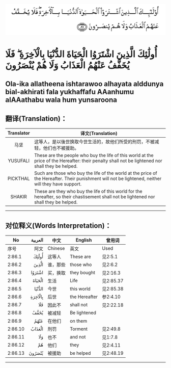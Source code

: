 ![002:086](images/002_086.gif)

#  أُولَٰئِكَ الَّذِينَ اشْتَرَوُا الْحَيَاةَ الدُّنْيَا بِالْآخِرَةِ ۖ فَلَا يُخَفَّفُ عَنْهُمُ الْعَذَابُ وَلَا هُمْ يُنْصَرُونَ 

## Ola-ika allatheena ishtarawoo alhayata alddunya bial-akhirati fala yukhaffafu AAanhumu alAAathabu wala hum yunsaroona

## 翻译(Translation)：

| Translator | 译文(Translation)                                            |
|:----------:| ------------------------------------------------------------ |
| 马坚       | 这等人，是以後世换取今世生活的，故他们所受的刑罚，不被减轻，他们也不被援助。 |
| YUSUFALI   | These are the people who buy the life of this world at the price of the Hereafter: their penalty shall not be lightened nor shall they be helped. |
| PICKTHAL   | Such are those who buy the life of the world at the price of the Hereafter. Their punishment will not be lightened, neither will they have support. |
| SHAKIR     | These are they who buy the life of this world for the hereafter, so their chastisement shall not be lightened nor shall they be helped. |

---

## 对位释义(Words Interpretation)：

| No      | العربية | 中文     | English       | 曾用词    |
| ------- | ------: | -------- | ------------- | --------- |
| 序号    |    阿文 | Chinese  | 英文          | Used      |
| 2:86.1  |   أُولَٰئِكَ | 这等人   | These are     | 见2:5.1   |
| 2:86.2  |   الَّذِينَ | 谁，那些 | those who     | 见2:6.2   |
| 2:86.3  |  اشْتَرَوُا | 买，换取 | they bought   | 见2:16.3  |
| 2:86.4  |  الْحَيَاةَ | 生活     | Life          | 见2:85.37 |
| 2:86.5  |  الدُّنْيَا | 今世     | this world    | 见2:85.38 |
| 2:86.6  | بِالْآخِرَةِ | 后世     | the Hereafter | 参2:4.10  |
| 2:86.7  |     فَلَا | 因此不   | shall not     | 见2:22.18 |
| 2:86.8  |    يُخَفَّفُ | 被减轻   | Be lightened  |           |
| 2:86.9  |    عَنْهُمُ | 在他们   | on them       |           |
| 2:86.10 |  الْعَذَابُ | 刑罚     | Torment       | 见2:49.8  |
| 2:86.11 |     وَلَا | 也不     | and not       | 见1:7.8   |
| 2:86.12 |      هُمْ | 他们     | they          | 见2:4.11  |
| 2:86.13 |  يُنْصَرُونَ | 被援助   | be helped     | 见2:48.19 |

---
